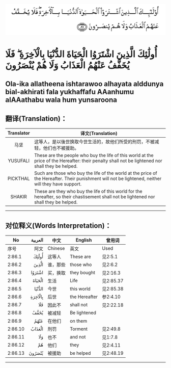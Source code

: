 ![002:086](images/002_086.gif)

#  أُولَٰئِكَ الَّذِينَ اشْتَرَوُا الْحَيَاةَ الدُّنْيَا بِالْآخِرَةِ ۖ فَلَا يُخَفَّفُ عَنْهُمُ الْعَذَابُ وَلَا هُمْ يُنْصَرُونَ 

## Ola-ika allatheena ishtarawoo alhayata alddunya bial-akhirati fala yukhaffafu AAanhumu alAAathabu wala hum yunsaroona

## 翻译(Translation)：

| Translator | 译文(Translation)                                            |
|:----------:| ------------------------------------------------------------ |
| 马坚       | 这等人，是以後世换取今世生活的，故他们所受的刑罚，不被减轻，他们也不被援助。 |
| YUSUFALI   | These are the people who buy the life of this world at the price of the Hereafter: their penalty shall not be lightened nor shall they be helped. |
| PICKTHAL   | Such are those who buy the life of the world at the price of the Hereafter. Their punishment will not be lightened, neither will they have support. |
| SHAKIR     | These are they who buy the life of this world for the hereafter, so their chastisement shall not be lightened nor shall they be helped. |

---

## 对位释义(Words Interpretation)：

| No      | العربية | 中文     | English       | 曾用词    |
| ------- | ------: | -------- | ------------- | --------- |
| 序号    |    阿文 | Chinese  | 英文          | Used      |
| 2:86.1  |   أُولَٰئِكَ | 这等人   | These are     | 见2:5.1   |
| 2:86.2  |   الَّذِينَ | 谁，那些 | those who     | 见2:6.2   |
| 2:86.3  |  اشْتَرَوُا | 买，换取 | they bought   | 见2:16.3  |
| 2:86.4  |  الْحَيَاةَ | 生活     | Life          | 见2:85.37 |
| 2:86.5  |  الدُّنْيَا | 今世     | this world    | 见2:85.38 |
| 2:86.6  | بِالْآخِرَةِ | 后世     | the Hereafter | 参2:4.10  |
| 2:86.7  |     فَلَا | 因此不   | shall not     | 见2:22.18 |
| 2:86.8  |    يُخَفَّفُ | 被减轻   | Be lightened  |           |
| 2:86.9  |    عَنْهُمُ | 在他们   | on them       |           |
| 2:86.10 |  الْعَذَابُ | 刑罚     | Torment       | 见2:49.8  |
| 2:86.11 |     وَلَا | 也不     | and not       | 见1:7.8   |
| 2:86.12 |      هُمْ | 他们     | they          | 见2:4.11  |
| 2:86.13 |  يُنْصَرُونَ | 被援助   | be helped     | 见2:48.19 |

---
